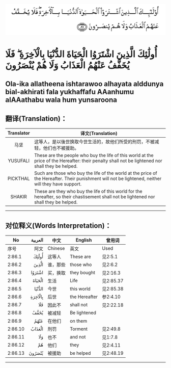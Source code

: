 ![002:086](images/002_086.gif)

#  أُولَٰئِكَ الَّذِينَ اشْتَرَوُا الْحَيَاةَ الدُّنْيَا بِالْآخِرَةِ ۖ فَلَا يُخَفَّفُ عَنْهُمُ الْعَذَابُ وَلَا هُمْ يُنْصَرُونَ 

## Ola-ika allatheena ishtarawoo alhayata alddunya bial-akhirati fala yukhaffafu AAanhumu alAAathabu wala hum yunsaroona

## 翻译(Translation)：

| Translator | 译文(Translation)                                            |
|:----------:| ------------------------------------------------------------ |
| 马坚       | 这等人，是以後世换取今世生活的，故他们所受的刑罚，不被减轻，他们也不被援助。 |
| YUSUFALI   | These are the people who buy the life of this world at the price of the Hereafter: their penalty shall not be lightened nor shall they be helped. |
| PICKTHAL   | Such are those who buy the life of the world at the price of the Hereafter. Their punishment will not be lightened, neither will they have support. |
| SHAKIR     | These are they who buy the life of this world for the hereafter, so their chastisement shall not be lightened nor shall they be helped. |

---

## 对位释义(Words Interpretation)：

| No      | العربية | 中文     | English       | 曾用词    |
| ------- | ------: | -------- | ------------- | --------- |
| 序号    |    阿文 | Chinese  | 英文          | Used      |
| 2:86.1  |   أُولَٰئِكَ | 这等人   | These are     | 见2:5.1   |
| 2:86.2  |   الَّذِينَ | 谁，那些 | those who     | 见2:6.2   |
| 2:86.3  |  اشْتَرَوُا | 买，换取 | they bought   | 见2:16.3  |
| 2:86.4  |  الْحَيَاةَ | 生活     | Life          | 见2:85.37 |
| 2:86.5  |  الدُّنْيَا | 今世     | this world    | 见2:85.38 |
| 2:86.6  | بِالْآخِرَةِ | 后世     | the Hereafter | 参2:4.10  |
| 2:86.7  |     فَلَا | 因此不   | shall not     | 见2:22.18 |
| 2:86.8  |    يُخَفَّفُ | 被减轻   | Be lightened  |           |
| 2:86.9  |    عَنْهُمُ | 在他们   | on them       |           |
| 2:86.10 |  الْعَذَابُ | 刑罚     | Torment       | 见2:49.8  |
| 2:86.11 |     وَلَا | 也不     | and not       | 见1:7.8   |
| 2:86.12 |      هُمْ | 他们     | they          | 见2:4.11  |
| 2:86.13 |  يُنْصَرُونَ | 被援助   | be helped     | 见2:48.19 |

---
